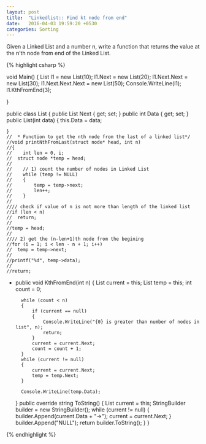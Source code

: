 ```yaml
---
layout: post
title:  "Linkedlist:: Find kt node from end"
date:   2016-04-03 19:59:20 +0530
categories: Sorting
---
```

Given a Linked List and a number n, write a function that returns the value at the n’th node from end of the Linked List.

{% highlight csharp %}

void Main()
{
	List l1 = new List(10);
	l1.Next = new List(20);
	l1.Next.Next = new List(30);
	l1.Next.Next.Next = new List(50);
	Console.WriteLine(l1);
	l1.KthFromEnd(3);


}

public class List
{
	public List Next { get; set; }
	public int Data { get; set; }
	public List(int data)
	{
		this.Data = data;

	}
	//	* Function to get the nth node from the last of a linked list*/
	//void printNthFromLast(struct node* head, int n)
	//{
	//    int len = 0, i;
	//	struct node *temp = head;
	// 
	//    // 1) count the number of nodes in Linked List
	//    while (temp != NULL)
	//    {
	//        temp = temp->next;
	//        len++;
	//    }
	//
	//// check if value of n is not more than length of the linked list
	//if (len < n)
	//	return;
	//
	//temp = head;
	//
	//// 2) get the (n-len+1)th node from the begining
	//for (i = 1; i < len - n + 1; i++)
	//	temp = temp->next;
	//
	//printf("%d", temp->data);
	//
	//return;
-
	public void KthFromEnd(int n)
	{
		List current = this;
		List temp = this;
		int count = 0;

		while (count < n)
		{
			if (current == null)
			{
				Console.WriteLine("{0} is greater than number of nodes in list", n);
				return;
			}
			current = current.Next;
			count = count + 1;
		}
		while (current != null)
		{
			current = current.Next;
			temp = temp.Next;
		}

		Console.WriteLine(temp.Data);

	}
	public override string ToString()
	{
		List current = this;
		StringBuilder builder = new StringBuilder();
		while (current != null)
		{
			builder.Append(current.Data + "->");
			current = current.Next;
		}
		builder.Append("NULL");
		return builder.ToString();
	}
}


{% endhighlight %}
